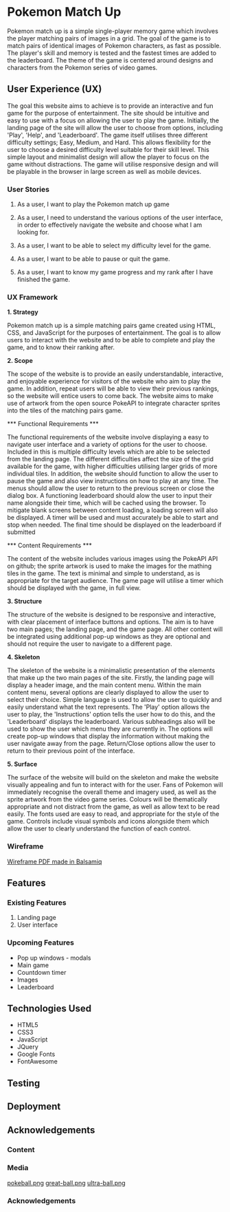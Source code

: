 # Pokemon Match Up

Pokemon match up is a simple single-player memory game which involves the player matching pairs of images in a grid.
The goal of the game is to match pairs of identical images of Pokemon characters, as fast as possible.
The player's skill and memory is tested and the fastest times are added to the leaderboard.
The theme of the game is centered around designs and characters from the Pokemon series of video games.

## User Experience (UX)

The goal this website aims to achieve is to provide an interactive and fun game for the purpose of entertainment.
The site should be intuitive and easy to use with a focus on allowing the user to play the game.
Initially, the landing page of the site will allow the user to choose from options, including 'Play', 'Help', and 'Leaderboard'.
The game itself utilises three different difficulty settings; Easy, Medium, and Hard.
This allows flexibility for the user to choose a desired difficulty level suitable for their skill level.
This simple layout and minimalist design will allow the player to focus on the game without distractions.
The game will utilise responsive design and will be playable in the browser in large screen as well as mobile devices.

### User Stories

1. As a user, I want to play the Pokemon match up game

2. As a user, I need to understand the various options of the user interface, in order to effectively navigate the website and choose what I am looking for.

3. As a user, I want to be able to select my difficulty level for the game.

4. As a user, I want to be able to pause or quit the game.

5. As a user, I want to know my game progress and my rank after I have finished the game.

### UX Framework

**1. Strategy**

Pokemon match up is a simple matching pairs game created using HTML, CSS, and JavaScript for the purposes of entertainment.
The goal is to allow users to interact with the website and to be able to complete and play the game, and to know their ranking after.

**2. Scope**

The scope of the website is to provide an easily understandable, interactive, and enjoyable experience for visitors of the website who aim to play the game.
In addition, repeat users will be able to view their previous rankings, so the website will entice users to come back.
The website aims to make use of artwork from the open source PokeAPI to integrate character sprites into the tiles of the matching pairs game.

*** Functional Requirements ***

The functional requirements of the website involve displaying a easy to navigate user interface and a variety of options for the user to choose.
Included in this is multiple difficulty levels which are able to be selected from the landing page.
The different difficulties affect the size of the grid available for the game, with higher difficulties utilising larger grids of more individual tiles.
In addition, the website should function to allow the user to pause the game and also view instructions on how to play at any time.
The menus should allow the user to return to the previous screen or close the dialog box.
A functioning leaderboard should alow the user to input their name alongside their time, which will be cached using the browser.
To mitigate blank screens between content loading, a loading screen will also be displayed.
A timer will be used and must accurately be able to start and stop when needed.
The final time should be displayed on the leaderboard if submitted

*** Content Requirements ***

The content of the website includes various images using the PokeAPI API on github; the sprite artwork is used to make the images for the mathing tiles in the game.
The text is minimal and simple to understand, as is appropriate for the target audience.
The game page will utilise a timer which should be displayed with the game, in full view.


**3. Structure**

The structure of the website is designed to be responsive and interactive, with clear placement of interface buttons and options.
The aim is to have two main pages; the landing page, and the game page.
All other content will be integrated using additional pop-up windows as they are optional and should not require the user to navigate to a different page.


**4. Skeleton**

The skeleton of the website is a minimalistic presentation of the elements that make up the two main pages of the site.
Firstly, the landing page will display a header image, and the main content menu.
Within the main content menu, several options are clearly displayed to allow the user to select their choice.
Simple language is used to allow the user to quickly and easily understand what the text represents.
The 'Play' option allows the user to play, the 'Instructions' option tells the user how to do this, and the 'Leaderboard' displays the leaderboard.
Various subheadings also will be used to show the user which menu they are currently in.
The options will create pop-up windows that display the information without making the user navigate away from the page.
Return/Close options allow the user to return to their previous point of the interface.

**5. Surface**

The surface of the website will build on the skeleton and make the website visually appealing and fun to interact with for the user.
Fans of Pokemon will immediately recognise the overall theme and imagery used, as well as the sprite artwork from the video game series.
Colours will be thematically appropriate and not distract from the game, as well as allow text to be read easily.
The fonts used are easy to read, and appropriate for the style of the game.
Controls include visual symbols and icons alongside them which allow the user to clearly understand the function of each control.

### Wireframe

[Wireframe PDF made in Balsamiq](./wireframe/MS2-wireframe.pdf)

## Features

### Existing Features

1. Landing page
2. User interface

### Upcoming Features

- Pop up windows - modals
- Main game
- Countdown timer
- Images
- Leaderboard

## Technologies Used

- HTML5
- CSS3
- JavaScript
- JQuery
- Google Fonts
- FontAwesome

## Testing

## Deployment

## Acknowledgements

### Content

### Media

[pokeball.png](https://www.pngkit.com/view/u2w7o0r5r5t4e6w7_pokeball-master-ball-sprite-png/)
[great-ball.png](http://pixelartmaker.com/art/cfc1de4ce952314)
[ultra-ball.png](https://toppng.com/ultra-ball-pokeball-pixel-PNG-free-PNG-Images_188906)

### Acknowledgements
